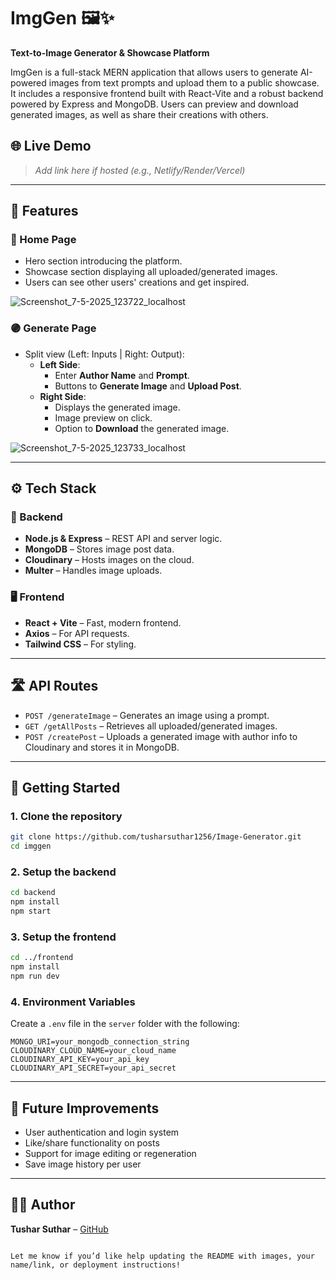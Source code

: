 
# ImgGen 🖼️✨  
**Text-to-Image Generator & Showcase Platform**

ImgGen is a full-stack MERN application that allows users to generate AI-powered images from text prompts and upload them to a public showcase. It includes a responsive frontend built with React-Vite and a robust backend powered by Express and MongoDB. Users can preview and download generated images, as well as share their creations with others.

## 🌐 Live Demo
> _Add link here if hosted (e.g., Netlify/Render/Vercel)_

---

## 📸 Features

### 🔵 Home Page
- Hero section introducing the platform.
- Showcase section displaying all uploaded/generated images.
- Users can see other users' creations and get inspired.
  
![Screenshot_7-5-2025_123722_localhost](https://github.com/user-attachments/assets/3164e12d-e286-47ba-85e0-90e25147d3c8)



### 🟣 Generate Page
- Split view (Left: Inputs | Right: Output):
  - **Left Side**:
    - Enter **Author Name** and **Prompt**.
    - Buttons to **Generate Image** and **Upload Post**.
  - **Right Side**:
    - Displays the generated image.
    - Image preview on click.
    - Option to **Download** the generated image.

![Screenshot_7-5-2025_123733_localhost](https://github.com/user-attachments/assets/583575d2-81de-432d-9cd9-72ad69a87092)

---

## ⚙️ Tech Stack

### 🔧 Backend
- **Node.js & Express** – REST API and server logic.
- **MongoDB** – Stores image post data.
- **Cloudinary** – Hosts images on the cloud.
- **Multer** – Handles image uploads.

### 🖥️ Frontend
- **React + Vite** – Fast, modern frontend.
- **Axios** – For API requests.
- **Tailwind CSS** – For styling.

---

## 🛣️ API Routes

- `POST /generateImage` – Generates an image using a prompt.
- `GET /getAllPosts` – Retrieves all uploaded/generated images.
- `POST /createPost` – Uploads a generated image with author info to Cloudinary and stores it in MongoDB.


---

## 🧪 Getting Started

### 1. Clone the repository
```bash
git clone https://github.com/tusharsuthar1256/Image-Generator.git
cd imggen
````

### 2. Setup the backend

```bash
cd backend
npm install
npm start
```

### 3. Setup the frontend

```bash
cd ../frontend
npm install
npm run dev
```

### 4. Environment Variables

Create a `.env` file in the `server` folder with the following:

```
MONGO_URI=your_mongodb_connection_string
CLOUDINARY_CLOUD_NAME=your_cloud_name
CLOUDINARY_API_KEY=your_api_key
CLOUDINARY_API_SECRET=your_api_secret
```

---

## 📌 Future Improvements

* User authentication and login system
* Like/share functionality on posts
* Support for image editing or regeneration
* Save image history per user

---

## 🧑‍💻 Author

**Tushar Suthar** – [GitHub](https://github.com/tusharsuthar1256)

```

Let me know if you’d like help updating the README with images, your name/link, or deployment instructions!
```
